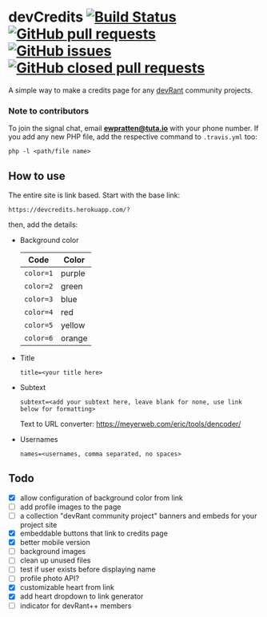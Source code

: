# devCredits [![Build Status](https://travis-ci.org/Ewpratten/devCredits.svg?branch=master)](https://travis-ci.org/Ewpratten/devCredits) [![GitHub pull requests](https://img.shields.io/github/issues-pr/Ewpratten/devCredits.svg)]() [![GitHub issues](https://img.shields.io/github/issues/Ewpratten/devCredits.svg)]() [![GitHub closed pull requests](https://img.shields.io/github/issues-pr-closed/Ewpratten/devCredits.svg)]()
A simple way to make a credits page for any [devRant](https://devrant.com/) community projects.

### Note to contributors
To join the signal chat, email **ewpratten@tuta.io** with your phone number.
If you add any new PHP file, add the respective command to `.travis.yml` too:
```
php -l <path/file name>
```

## How to use
The entire site is link based. Start with the base link:
```
https://devcredits.herokuapp.com/?
```
then, add the details:
* Background color

  Code      | Color
  ----------|--------
  `color=1` | purple
  `color=2` | green
  `color=3` | blue
  `color=4` | red
  `color=5` | yellow
  `color=6` | orange
* Title
  ```
  title=<your title here>
  ```
* Subtext
  ```
  subtext=<add your subtext here, leave blank for none, use link below for formatting>
  ```
  Text to URL converter: https://meyerweb.com/eric/tools/dencoder/
* Usernames
  ```
  names=<usernames, comma separated, no spaces>
  ```

## Todo
- [X] allow configuration of background color from link
- [ ] add profile images to the page
- [ ] a collection "devRant community project" banners and embeds for your project site
- [X] embeddable buttons that link to credits page
- [X] better mobile version
- [ ] background images
- [ ] clean up unused files
- [ ] test if user exists before displaying name
- [ ] profile photo API?
- [X] customizable heart from link
- [X] add heart dropdown to link generator
- [ ] indicator for devRant++ members
